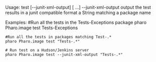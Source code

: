 Usage: test [--junit-xml-output] [<package> ...]	--junit-xml-output    output the test results in a junit compatible format	<package>             a String matching a package name	Examples:	#Run all the tests in the Tests-Exceptions package	pharo Pharo.image test Tests-Exceptions		#Run all the tests in packages matching Test-.*	pharo Pharo.image test "Tests-.*"		# Run test on a Hudson/Jenkins server	pharo Pharo.image test --junit-xml-output "Tests-.*"	